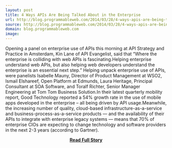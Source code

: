 ```yaml
---
layout: post
title: 4 Ways APIs Are Being Talked About in the Enterprise
url: http://blog.programmableweb.com/2014/03/28/4-ways-apis-are-being-talked-about-in-the-enterprise/#ixzz2xSU0XJWq
source: http://blog.programmableweb.com/2014/03/28/4-ways-apis-are-being-talked-about-in-the-enterprise/#ixzz2xSU0XJWq
domain: blog.programmableweb.com
image: 
---
```


<p>Opening a panel on enterprise use of APIs this morning at API Strategy and Practice in Amsterdam, Kin Lane of API Evangelist, said that “Where the enterprise is colliding with web APIs is fascinating.Helping enterprise understand web APIs, but also helping web developers understand the enterprise is an essential next step.” Helping unpack enterprise use of APIs, were panelists Isabelle Mauny, Director of Product Management at WSO2, Ismail Elshareef, Open Platform at Edmunds, Laura Heritage, Principal Consultant at SOA Software, and Toralf Richter, Senior Manager Engineering at Tom Tom Business Solution.In their latest quarterly mobility report, Good Technology reported a 54% growth rate in the use of mobile apps developed in the enterprise – all being driven by API usage.Meanwhile, the increasing number of quality, cloud-based infrastructure-as-a-service and business-process-as-a-service products — and the availability of their APIs to integrate with enterprise legacy systems — means that 70% of enterprise CIOs are expecting to change technology and software providers in the next 2-3 years (according to Gartner).</p>
<center><p><a href="http://blog.programmableweb.com/2014/03/28/4-ways-apis-are-being-talked-about-in-the-enterprise/#ixzz2xSU0XJWq" style='padding:25px; font-sze:18px; font-weight: bold;'>Read Full Story</a></p></center>
